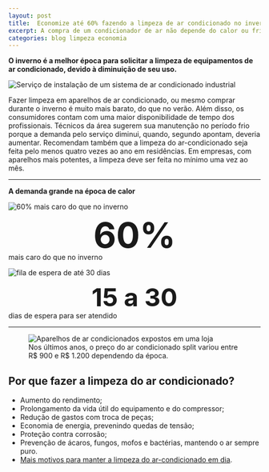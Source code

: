 ```yaml
---
layout: post
title:  Economize até 60% fazendo a limpeza de ar condicionado no inverno
excerpt: A compra de um condicionador de ar não depende do calor ou frio que a pessoa sente. A capacidade de refrigeração de um condicionador de ar está diretamente relacionada ao tamanho do ambiente, quantidade de pessoas e número de aparelhos elétricos no local.
categories: blog limpeza economia
---
```


**O inverno é a melhor época para solicitar a limpeza de equipamentos de ar condicionado, devido à diminuição de seu uso.**

![Serviço de instalação de um sistema de ar condicionado industrial](https://c1.staticflickr.com/9/8748/28482665650_fd524ea179_b.jpg)

Fazer limpeza em aparelhos de ar condicionado, ou mesmo comprar durante o inverno é muito mais barato, do que no verão. Além disso, os consumidores contam com uma maior disponibilidade de tempo dos profissionais. Técnicos da área sugerem sua manutenção no período frio porque a demanda pelo serviço diminui, quando, segundo apontam, deveria aumentar. Recomendam também que a limpeza do ar-condicionado seja feita pelo menos quatro vezes ao ano em residências. Em empresas, com aparelhos mais potentes, a limpeza deve ser feita no mínimo uma vez ao mês.

---

<p class="grid _center inner"><strong>A demanda grande na época de calor</strong></p>
<div class="grid _center _justify inner">
    <div class="cell">
        <img src="https://c1.staticflickr.com/9/8486/28691327361_4934155722_o.png" alt="60% mais caro do que no inverno">
    </div>
    <div class="cell">
        <p><span style="text-align:center;font-weight:bold;display:block;line-height:70px;font-size:70px;">60%</span> mais caro do que no inverno</p>
    </div>
    <div class="cell">
        <img src="https://c1.staticflickr.com/9/8849/28663205862_23d7098b9e_o.png" alt="fila de espera de até 30 dias">
    </div>
    <div class="cell">
        <p><span style="text-align:center;font-weight:bold;display:block;line-height:55px;font-size:50px;">15 a 30</span> dias de espera para ser atendido</p>
    </div>
</div>

---

<div class="grid _start">
    <div class="cell">
        <figure class="grid _column">
            <div>
                <img src="https://c2.staticflickr.com/8/7741/28689692051_e31c5080d1_z.jpg" alt="Aparelhos de ar condicionados expostos em uma loja">
            </div>
            <figcaption>Nos últimos anos, o preço do ar condicionado split variou entre R$ 900 e R$ 1.200 dependendo da época.</figcaption>
        </figure>
    </div>
    <div class="cell">
        <h2>Por que fazer a limpeza do ar condicionado?</h2>
        <ul>
            <li>Aumento do rendimento;</li>
            <li>Prolongamento da vida útil do equipamento e do compressor;</li>
            <li>Redução de gastos com troca de peças;</li>
            <li>Economia de energia, prevenindo quedas de tensão;</li>
            <li>Proteção contra corrosão;</li>
            <li>Prevenção de ácaros, fungos, mofos e bactérias, mantendo o ar sempre puro.</li>
            <li><a href="{% post_url 2016-06-27-mantenha-o-ar-condicionado-limpo-e-evite-problemas-de-saude %}">Mais motivos para manter a limpeza do ar-condicionado em dia</a>.</li>
        </ul>
    </div>
</div>



